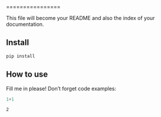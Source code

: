 ================

<!-- WARNING: THIS FILE WAS AUTOGENERATED! DO NOT EDIT! -->

This file will become your README and also the index of your
documentation.

## Install

``` sh
pip install 
```

## How to use

Fill me in please! Don’t forget code examples:

``` python
1+1
```

    2
